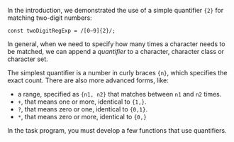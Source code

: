 

In the introduction, we demonstrated the use of a simple quantifier `{2}` for 
matching two-digit numbers:

```
const twoDigitRegExp = /[0–9]{2}/;
```

In general, when we need to specify how many times a character needs to be 
matched, we can append a _quantifier_ to a character, character class or 
character set. 

The simplest quantifier is a number in curly braces `{n}`, which specifies 
the exact count. There are also more advanced forms, like: 
- a range, specified as `{n1, n2}` that matches between `n1` and `n2` times.
- `+`, that means one or more, identical to `{1,}`.
- `?`, that means zero or one, identical to `{0,1}`.
- `*`, that means zero or more, identical to `{0,}`

In the task program, you must develop a few functions that use quantifiers.
